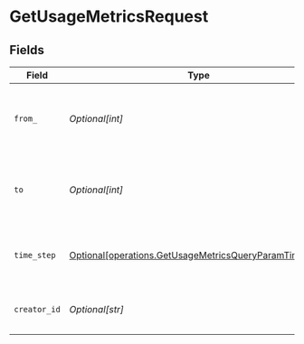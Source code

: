 # GetUsageMetricsRequest


## Fields

| Field                                                                                                                  | Type                                                                                                                   | Required                                                                                                               | Description                                                                                                            |
| ---------------------------------------------------------------------------------------------------------------------- | ---------------------------------------------------------------------------------------------------------------------- | ---------------------------------------------------------------------------------------------------------------------- | ---------------------------------------------------------------------------------------------------------------------- |
| `from_`                                                                                                                | *Optional[int]*                                                                                                        | :heavy_minus_sign:                                                                                                     | Start millis timestamp for the query range (inclusive)<br/>                                                            |
| `to`                                                                                                                   | *Optional[int]*                                                                                                        | :heavy_minus_sign:                                                                                                     | End millis timestamp for the query range (exclusive)<br/>                                                              |
| `time_step`                                                                                                            | [Optional[operations.GetUsageMetricsQueryParamTimeStep]](../../models/operations/getusagemetricsqueryparamtimestep.md) | :heavy_minus_sign:                                                                                                     | The time step to aggregate viewership metrics by<br/>                                                                  |
| `creator_id`                                                                                                           | *Optional[str]*                                                                                                        | :heavy_minus_sign:                                                                                                     | The creator ID to filter the query results<br/>                                                                        |